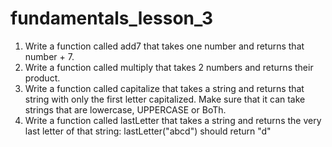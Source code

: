 # fundamentals_lesson_3

<ol> 
        <li>Write a function called add7 that takes one number and returns that number + 7.</li>
        <li>Write a function called multiply that takes 2 numbers and returns their product.</li>
        <li>Write a function called capitalize that takes a string and returns that string with only the first letter capitalized. Make sure that it can take strings that are lowercase, UPPERCASE or BoTh.</li>
        <li>Write a function called lastLetter that takes a string and returns the very last letter of that string:
            lastLetter("abcd") should return "d"</li>
  </ol>
